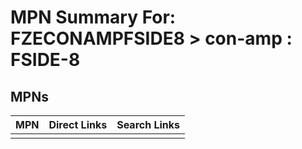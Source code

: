 



# MPN Summary For: FZECONAMPFSIDE8 > con-amp : FSIDE-8

## MPNs
  

|MPN|Direct Links|Search Links|
| :--- | :--- | :--- |
||||
